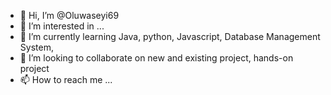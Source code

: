 - 👋 Hi, I’m @Oluwaseyi69
- 👀 I’m interested in ...
- 🌱 I’m currently learning Java, python, Javascript, Database Management System,
- 💞️ I’m looking to collaborate on new and existing project, hands-on project
- 📫 How to reach me ...

<!---
Oluwaseyi69/Oluwaseyi69 is a ✨ special ✨ repository because its `README.md` (this file) appears on your GitHub profile.
You can click the Preview link to take a look at your changes.
--->
